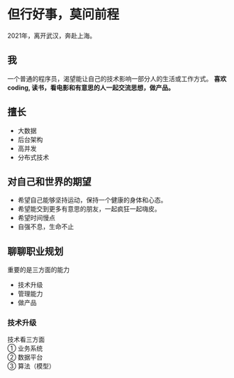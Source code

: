 # 但行好事，莫问前程

2021年，离开武汉，奔赴上海。

## 我
一个普通的程序员，渴望能让自己的技术影响一部分人的生活或工作方式。
**喜欢coding, 读书，看电影和有意思的人一起交流思想，做产品。**

## 擅长
* 大数据
* 后台架构
* 高并发
* 分布式技术

## 对自己和世界的期望
- 希望自己能够坚持运动，保持一个健康的身体和心态。
- 希望能交到更多有意思的朋友，一起疯狂一起嗨皮。
- 希望时间慢点
- 自强不息，生命不止

## 聊聊职业规划

重要的是三方面的能力
- 技术升级
- 管理能力
- 做产品

### 技术升级

技术看三方面  
 ① 业务系统  
 ② 数据平台    
 ③ 算法（模型）  